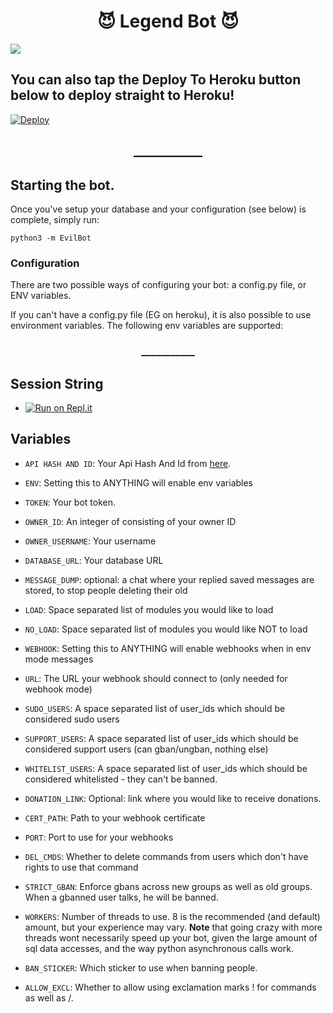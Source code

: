 <h1 align=center>😈 Legend Bot 😈</h1>
<img src = "https://telegra.ph/file/91825bb09d851ac589703.jpg">

## You can also tap the Deploy To Heroku button below to deploy straight to Heroku!

[![Deploy](https://www.herokucdn.com/deploy/button.svg)](https://heroku.com/deploy?template=https://github.com/shrvan42/EvilBot)</p>
<H2 align=center>___________</h2>

## Starting the bot.

Once you've setup your database and your configuration (see below) is complete, simply run:

`python3 -m EvilBot`


### Configuration

There are two possible ways of configuring your bot: a config.py file, or ENV variables.


If you can't have a config.py file (EG on heroku), it is also possible to use environment variables.
The following env variables are supported: 
<p>
</p>
<h3 align=center>___________</h3>

## Session String

* [![Run on Repl.it](https://replit.com/badge/github/TeamUltroid/Ultroid)](http://generatestringsession.sandeep1709.repl.run/)

## Variables

 - `API HASH AND ID`: Your Api Hash And Id from [here](https://my.telegram.org).
 - `ENV`: Setting this to ANYTHING will enable env variables
 - `TOKEN`: Your bot token.
 - `OWNER_ID`: An integer of consisting of your owner ID
 - `OWNER_USERNAME`: Your username

 - `DATABASE_URL`: Your database URL
 - `MESSAGE_DUMP`: optional: a chat where your replied saved messages are stored, to stop people deleting their old 
 - `LOAD`: Space separated list of modules you would like to load
 - `NO_LOAD`: Space separated list of modules you would like NOT to load
 - `WEBHOOK`: Setting this to ANYTHING will enable webhooks when in env mode
 messages
 - `URL`: The URL your webhook should connect to (only needed for webhook mode)

 - `SUDO_USERS`: A space separated list of user_ids which should be considered sudo users
 - `SUPPORT_USERS`: A space separated list of user_ids which should be considered support users (can gban/ungban,
 nothing else)
 - `WHITELIST_USERS`: A space separated list of user_ids which should be considered whitelisted - they can't be banned.
 - `DONATION_LINK`: Optional: link where you would like to receive donations.
 - `CERT_PATH`: Path to your webhook certificate
 - `PORT`: Port to use for your webhooks
 - `DEL_CMDS`: Whether to delete commands from users which don't have rights to use that command
 - `STRICT_GBAN`: Enforce gbans across new groups as well as old groups. When a gbanned user talks, he will be banned.
 - `WORKERS`: Number of threads to use. 8 is the recommended (and default) amount, but your experience may vary.
 __Note__ that going crazy with more threads wont necessarily speed up your bot, given the large amount of sql data 
 accesses, and the way python asynchronous calls work.
 - `BAN_STICKER`: Which sticker to use when banning people.
 - `ALLOW_EXCL`: Whether to allow using exclamation marks ! for commands as well as /.

